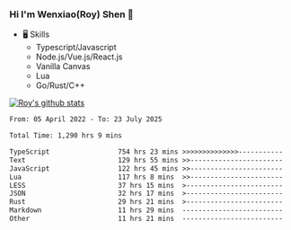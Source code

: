 ### Hi I'm Wenxiao(Roy) Shen 👋
- 🖥 Skills
  - Typescript/Javascript
  - Node.js/Vue.js/React.js
  - Vanilla Canvas
  - Lua
  - Go/Rust/C++

[![Roy's github stats](https://github-readme-stats.vercel.app/api?username=RoyShen12&show_icons=true&theme=radical&hide=prs,contribs)](https://github.com/anuraghazra/github-readme-stats)
<!--START_SECTION:waka-->

```txt
From: 05 April 2022 - To: 23 July 2025

Total Time: 1,290 hrs 9 mins

TypeScript                 754 hrs 23 mins >>>>>>>>>>>>>>-----------   57.96 %
Text                       129 hrs 55 mins >>-----------------------   09.98 %
JavaScript                 122 hrs 45 mins >>-----------------------   09.43 %
Lua                        117 hrs 8 mins  >>-----------------------   09.00 %
LESS                       37 hrs 15 mins  >------------------------   02.86 %
JSON                       32 hrs 17 mins  >------------------------   02.48 %
Rust                       29 hrs 21 mins  >------------------------   02.26 %
Markdown                   11 hrs 29 mins  -------------------------   00.88 %
Other                      11 hrs 21 mins  -------------------------   00.87 %
```

<!--END_SECTION:waka-->
